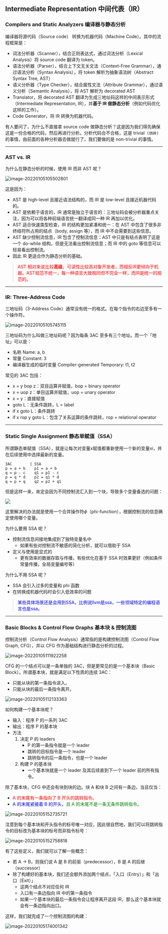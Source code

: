 

## Intermediate Representation 中间代表（IR）

### Compilers and Static Analyzers 编译器与静态分析

编译器将源代码（Source code） 转换为机器代码（Machine Code）。其中的流程框架是：

* 词法分析器（Scanner），结合正则表达式，通过词法分析（Lexical Analysis）将 source code 翻译为 token。
* 语法分析器（Parser），结合上下文无关文法（Context-Free Grammar），通过语法分析（Syntax Analysis），将 token 解析为抽象语法树（Abstract Syntax Tree, AST）
* 语义分析器（Type Checker），结合属性文法（Attribute Grammar），通过语义分析（Semantic Analysis），将 AST 解析为 decorated AST
* Translator，将 decorated AST 翻译为生成三地址码这样的中间表示形式（Intermediate Representation, IR），并**基于 IR 做静态分析**（例如代码优化这样的工作）。
* Code Generator，将 IR 转换为机器代码。

有人要问了，为什么不直接拿 source code 做静态分析？这是因为我们得先确保这是一份合格的代码，然后再进行分析。分析代码合不合格，这是 trivial` (琐碎)`的事情，由前面的各种分析器去做就行了，我们要做的是 non-trivial 的事情。

---

### AST vs. IR

为什么在静态分析的时候，使用 IR 而非 AST 呢？

![image-20220105105502801](https://img.sumsec.me//9u559ec9u559ec.png)

这是因为：

* AST 是 high-level 且接近语法结构的，而 IR 是 low-level 且接近机器代码的。
* AST 是依赖于语言的，IR 通常是独立于语言的：三地址码会被分析器重点关注，因为可以将各种前端语言统一翻译成同一种 IR 再加以优化。
* AST 适合快速类型检查，IR 的结构更加紧凑和统一：在 AST 中包含了很多非终结符所占用的结点（body, assign 等），而 IR 中不会需要到这些信息。
* AST 缺少控制流信息，IR 包含了控制流信息：AST 中只是有结点表明了这是一个 do-while 结构，但是无法看出控制流信息；而 IR 中的 goto 等信息可以轻易看出控制流。
* 因此 IR 更适合作为静态分析的基础。

> <font color="red"> AST 相对来说比较**高级**，可读性比较高对象开发者，而相反IR更倾向于机器。AST规范不统一，每一种语言大致相同但不完全一样，而IR是统一的规范的。</font>

---

### IR: Three-Address Code

三地址码（3-Address Code）通常没有统一的格式。在每个指令的右边至多有一个操作符。

![image-20220105105745115](https://img.sumsec.me//45u5745ec45u5745ec.png)

三地址码为什么叫做三地址码呢？因为每条 3AC 至多有三个地址。而一个「地址」可以是：

* 名称 Name: a, b
* 常量 Constant: 3
* 编译器生成的临时变量 Compiler-generated Temporary: t1, t2

常见的 3AC 包括：

* x = y bop z：双目运算并赋值，bop = binary operator
* x = uop z：单目运算并赋值，uop = unary operator
* x = y：直接赋值
* goto L：无条件跳转，L = label
* if x goto L：条件跳转
* if x rop y goto L：包含了关系运算的条件跳转，rop = relational operator

---

<!--more-->

### Static Single Assignment 静态单赋值（SSA）

所谓静态单赋值（SSA），就是让每次对变量x赋值都重新使用一个新的变量xi，并在后续使用中选择最新的变量。

```
3AC        | SSA
p = a + b    p1 = a + b
q = p - c    q1 = p1 - c
p = q * d    p2 = q1 * d
q = p + q    q2 = p2 + q1
```



但是这样一来，肯定会因为不同控制流汇入到一个块，导致多个变量备选的问题：

<img src="https://img.sumsec.me//38u1538ec38u1538ec.png" style="zoom:100%;" />

这里解决的办法就是使用一个合并操作符$\phi$（phi-function），根据控制流的信息确定使用哪个变量。

为什么要用 SSA 呢？

* 控制流信息间接地集成到了独特变量名中
    * 如果有些对控制流不敏感的简化分析，就可以借助于 SSA 
* 定义与使用是显式的
    * 更有效率的数据存取与传播，有些优化在基于 SSA 时效果更好（例如条件常量传播，全局变量编号等）

为什么不用 SSA 呢？

* SSA 会引入过多的变量和 phi 函数
* 在转换成机器代码时会引入低效率的问题

> <font color="blue">某些具体场景还是会用到SSA，比例说llvm是ssa，一些领域特定的编程语言也是ssa。</font>

---

### Basic Blocks & Control Flow Graphs 基本块 & 控制流图

控制流分析（Control Flow Analysis）通常指的是构建控制流图（Control Flow Graph, CFG），并以 CFG 作为基础结构进行静态分析的过程。

![image-20220105111922258](https://img.sumsec.me//22u1922ec22u1922ec.png)

CFG 的一个结点可以是一条单独的 3AC，但是更常见的是一个基本块（Basic Block）。所谓基本块，就是满足以下性质的连续 3AC：

* 只能从块的第一条指令进入。
* 只能从块的最后一条指令离开。

![image-20220105112133363](https://img.sumsec.me//33u2133ec33u2133ec.png)

如何构建一个基本块呢？

* 输入：程序 P 的一系列 3AC
* 输出：程序 P 的基本块
* 方法
    1. 决定 P 的 leaders
        * P 的第一条指令就是一个 leader
        * 跳转的目标指令是一个 leader
        * 跳转指令的后一条指令，也是一个 leader
    2. 构建 P 的基本块
        * 一个基本块就是一个 leader 及其后续直到下一个 leader 前的所有指令。



除了基本块，CFG 中还会有块到块的边。块 A 和块 B 之间有一条边，当且仅当：

* <font color="red">A 的末尾有一条指向了 B 开头的跳转指令。</font>
* <font color="blue">A 的末尾紧接着 B 的开头</font>，<font color="green">且 A 的末尾不是一条无条件跳转指令。</font>

![image-20220105152735721](https://img.sumsec.me//35u2735ec35u2735ec.png)

注意到每个基本块和开头指令的标号唯一对应，因此很自然地，我们可以将跳转指令的目标改为基本块的标号而非指令标号：

![image-20220105152758818](https://img.sumsec.me//58u2758ec58u2758ec.png)

有了这些定义，我们就可以了解一些概念：

* 若 A -> B，则我们说 A 是 B 的前驱（predecessor），B 是 A 的后继（successor）
* 除了构建好的基本块，我们还会额外添加两个结点，「入口（Entry）」和「出口（Exit）」
    * 这两个结点不对应任何 IR
    * 入口有一条边指向 IR 中的第一条指令
    * 如果一个基本块的最后一条指令会让程序离开这段 IR，那么这个基本块就会有一条边指向出口。



这样，我们就完成了一个控制流图的构建：

![image-20220105174001342](https://img.sumsec.me//1u401ec1u401ec.png)



